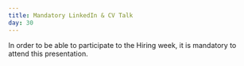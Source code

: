 ```yaml
---
title: Mandatory LinkedIn & CV Talk
day: 30
---
```


In order to be able to participate to the Hiring week, it is mandatory to attend this presentation.

